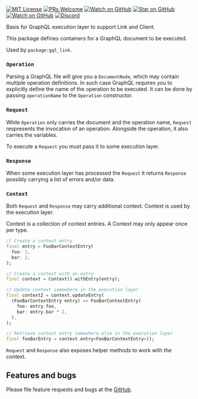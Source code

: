 [![MIT License][license-badge]][license-link]
[![PRs Welcome][prs-badge]][prs-link]
[![Watch on GitHub][github-watch-badge]][github-watch-link]
[![Star on GitHub][github-star-badge]][github-star-link]
[![Watch on GitHub][github-forks-badge]][github-forks-link]
[![Discord][discord-badge]][discord-link]

[license-badge]: https://img.shields.io/github/license/gql-dart/gql.svg?style=for-the-badge
[license-link]: https://github.com/gql-dart/gql/blob/master/LICENSE
[prs-badge]: https://img.shields.io/badge/PRs-welcome-brightgreen.svg?style=for-the-badge
[prs-link]: https://github.com/gql-dart/gql/issues

[github-watch-badge]: https://img.shields.io/github/watchers/gql-dart/gql.svg?style=for-the-badge&logo=github&logoColor=ffffff
[github-watch-link]: https://github.com/gql-dart/gql/watchers
[github-star-badge]: https://img.shields.io/github/stars/gql-dart/gql.svg?style=for-the-badge&logo=github&logoColor=ffffff
[github-star-link]: https://github.com/gql-dart/gql/stargazers
[github-forks-badge]: https://img.shields.io/github/forks/gql-dart/gql.svg?style=for-the-badge&logo=github&logoColor=ffffff
[github-forks-link]: https://github.com/gql-dart/gql/network/members

[discord-badge]: https://img.shields.io/discord/559455668810153989.svg?style=for-the-badge&logo=discord&logoColor=ffffff
[discord-link]: https://discord.gg/NryjpVa

Basis for GraphQL execution layer to support Link and Client.

This package defines containers for a GraphQL document to be executed.

Used by `package:gql_link`.


### `Operation`

Parsing a GraphQL file will give you a `DocumentNode`, which may contain
multiple operation definitions. In such case GraphQL requires you to
explicitly define the name of the operation to be executed. It can be
done by passing `operationName` to the `Operation` constructor.


### `Request`

While `Operation` only carries the document and the operation name,
`Request` respresents the invocation of an operation. Alongside the operation,
it also carries the variables.

To execute a `Request` you must pass it to some execution layer.


### `Response`

When some execution layer has processed the `Request` it returns `Response`
possibly carrying a list of errors and/or data.


### `Context`

Both `Request` and `Response` may carry additional context. Context is used
by the execution layer.

Context is a collection of context entries. A Context may only appear once
per type.

```dart
// Create a context entry
final entry = FooBarContextEntry(
  foo: 1,
  bar: 2,
);

// Create a context with an entry
final context = Context().withEntry(entry);

// Update context somewhere in the execution layer
final context2 = context.updateEntry(
  (FooBarContextEntry entry) => FooBarContextEntry(
    foo: entry.foo,
    bar: entry.bar * 2,
  ), 
);

// Retrieve context entry somewhere else in the execution layer
final fooBarEntry = context.entry<FooBarContextEntry>();
```

`Request` and `Response` also exposes helper methods to work with the context. 

## Features and bugs

Please file feature requests and bugs at the [GitHub][tracker].

[tracker]: https://github.com/gql-dart/gql/issues
